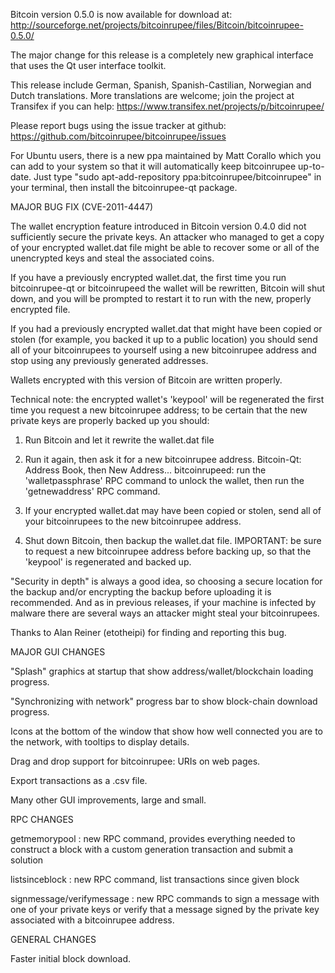 Bitcoin version 0.5.0 is now available for download at:
http://sourceforge.net/projects/bitcoinrupee/files/Bitcoin/bitcoinrupee-0.5.0/

The major change for this release is a completely new graphical interface that uses the Qt user interface toolkit.

This release include German, Spanish, Spanish-Castilian, Norwegian and Dutch translations. More translations are welcome; join the project at Transifex if you can help:
https://www.transifex.net/projects/p/bitcoinrupee/

Please report bugs using the issue tracker at github:
https://github.com/bitcoinrupee/bitcoinrupee/issues

For Ubuntu users, there is a new ppa maintained by Matt Corallo which you can add to your system so that it will automatically keep bitcoinrupee up-to-date.  Just type "sudo apt-add-repository ppa:bitcoinrupee/bitcoinrupee" in your terminal, then install the bitcoinrupee-qt package.

MAJOR BUG FIX  (CVE-2011-4447)

The wallet encryption feature introduced in Bitcoin version 0.4.0 did not sufficiently secure the private keys. An attacker who
managed to get a copy of your encrypted wallet.dat file might be able to recover some or all of the unencrypted keys and steal the
associated coins.

If you have a previously encrypted wallet.dat, the first time you run bitcoinrupee-qt or bitcoinrupeed the wallet will be rewritten, Bitcoin will
shut down, and you will be prompted to restart it to run with the new, properly encrypted file.

If you had a previously encrypted wallet.dat that might have been copied or stolen (for example, you backed it up to a public
location) you should send all of your bitcoinrupees to yourself using a new bitcoinrupee address and stop using any previously generated addresses.

Wallets encrypted with this version of Bitcoin are written properly.

Technical note: the encrypted wallet's 'keypool' will be regenerated the first time you request a new bitcoinrupee address; to be certain that the
new private keys are properly backed up you should:

1. Run Bitcoin and let it rewrite the wallet.dat file

2. Run it again, then ask it for a new bitcoinrupee address.
Bitcoin-Qt: Address Book, then New Address...
bitcoinrupeed: run the 'walletpassphrase' RPC command to unlock the wallet,  then run the 'getnewaddress' RPC command.

3. If your encrypted wallet.dat may have been copied or stolen, send  all of your bitcoinrupees to the new bitcoinrupee address.

4. Shut down Bitcoin, then backup the wallet.dat file.
IMPORTANT: be sure to request a new bitcoinrupee address before backing up, so that the 'keypool' is regenerated and backed up.

"Security in depth" is always a good idea, so choosing a secure location for the backup and/or encrypting the backup before uploading it is recommended. And as in previous releases, if your machine is infected by malware there are several ways an attacker might steal your bitcoinrupees.

Thanks to Alan Reiner (etotheipi) for finding and reporting this bug.

MAJOR GUI CHANGES

"Splash" graphics at startup that show address/wallet/blockchain loading progress.

"Synchronizing with network" progress bar to show block-chain download progress.

Icons at the bottom of the window that show how well connected you are to the network, with tooltips to display details.

Drag and drop support for bitcoinrupee: URIs on web pages.

Export transactions as a .csv file.

Many other GUI improvements, large and small.

RPC CHANGES

getmemorypool : new RPC command, provides everything needed to construct a block with a custom generation transaction and submit a solution

listsinceblock : new RPC command, list transactions since given block

signmessage/verifymessage : new RPC commands to sign a message with one of your private keys or verify that a message signed by the private key associated with a bitcoinrupee address.

GENERAL CHANGES

Faster initial block download.
